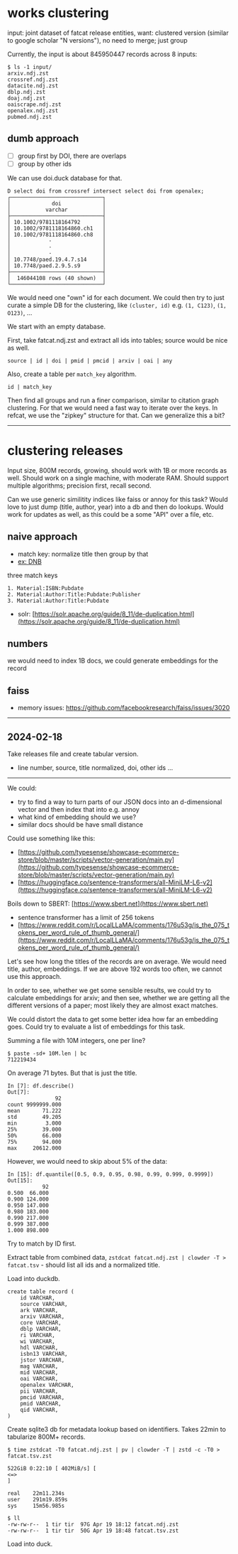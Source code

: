 # works clustering

input: joint dataset of fatcat release entities, want: clustered version
(similar to google scholar "N versions"), no need to merge; just group

Currently, the input is about 845950447 records across 8 inputs:

```
$ ls -1 input/
arxiv.ndj.zst
crossref.ndj.zst
datacite.ndj.zst
dblp.ndj.zst
doaj.ndj.zst
oaiscrape.ndj.zst
openalex.ndj.zst
pubmed.ndj.zst
```

## dumb approach

* [ ] group first by DOI, there are overlaps
* [ ] group by other ids

We can use doi.duck database for that.

```
D select doi from crossref intersect select doi from openalex;
┌─────────────────────────────┐
│             doi             │
│           varchar           │
├─────────────────────────────┤
│ 10.1002/9781118164792       │
│ 10.1002/9781118164860.ch1   │
│ 10.1002/9781118164860.ch8   │
│            ·                │
│            ·                │
│            ·                │
│ 10.7748/paed.19.4.7.s14     │
│ 10.7748/paed.2.9.5.s9       │
├─────────────────────────────┤
│  146044108 rows (40 shown)  │
└─────────────────────────────┘
```

We would need one "own" id for each document. We could then try to just curate
a simple DB for the clustering, like `(cluster, id)` e.g. `(1, C123)`, `(1,
O123)`, ...

We start with an empty database.

First, take fatcat.ndj.zst and extract all ids into tables; source would be
nice as well.

```
source | id | doi | pmid | pmcid | arxiv | oai | any
```

Also, create a table per `match_key` algorithm.

```
id | match_key
```

Then find all groups and run a finer comparison, similar to citation graph
clustering. For that we would need a fast way to iterate over the keys. In
refcat, we use the "zipkey" structure for that. Can we generalize this a bit?

----

# clustering releases

Input size, 800M records, growing, should work with 1B or more records as well.
Should work on a single machine, with moderate RAM. Should support multiple
algorithms; precision first, recall second.

Can we use generic similitity indices like faiss or annoy for this task? Would
love to just dump (title, author, year) into a db and then do lookups. Would
work for updates as well, as this could be a some "API" over a file, etc.

## naive approach

* match key: normalize title then group by that
* [ex: DNB](https://wiki.dnb.de/download/attachments/146377939/2019-04-03_KIMWS19_GVI.pdf#page=14)

three match keys

```
1. Material:ISBN:Pubdate
2. Material:Author:Title:Pubdate:Publisher
3. Material:Author:Title:Pubdate
```

* solr: [https://solr.apache.org/guide/8_11/de-duplication.html](https://solr.apache.org/guide/8_11/de-duplication.html)

## numbers

we would need to index 1B docs, we could generate embeddings for the record

## faiss

* memory issues: https://github.com/facebookresearch/faiss/issues/3020


----

## 2024-02-18

Take releases file and create tabular version.

* line number, source, title normalized, doi, other ids ...

----

We could:

* try to find a way to turn parts of our JSON docs into an d-dimensional vector
  and then index that into e.g. annoy
* what kind of embedding should we use?
* similar docs should be have small distance

Could use something like this:

* [https://github.com/typesense/showcase-ecommerce-store/blob/master/scripts/vector-generation/main.py](https://github.com/typesense/showcase-ecommerce-store/blob/master/scripts/vector-generation/main.py)
* [https://huggingface.co/sentence-transformers/all-MiniLM-L6-v2](https://huggingface.co/sentence-transformers/all-MiniLM-L6-v2)

Boils down to SBERT: [https://www.sbert.net](https://www.sbert.net)

* sentence transformer has a limit of 256 tokens
* [https://www.reddit.com/r/LocalLLaMA/comments/176u53g/is_the_075_tokens_per_word_rule_of_thumb_general/](https://www.reddit.com/r/LocalLLaMA/comments/176u53g/is_the_075_tokens_per_word_rule_of_thumb_general/)

Let's see how long the titles of the records are on average. We would need
title, author, embeddings. If we are above 192 words too often, we cannot use
this approach.

In order to see, whether we get some sensible results, we could try to
calculate embeddings for arxiv; and then see, whether we are getting all the
different versions of a paper; most likely they are almost exact matches.

We could distort the data to get some better idea how far an embedding goes.
Could try to evaluate a list of embeddings for this task.

Summing a file with 10M integers, one per line?

```
$ paste -sd+ 10M.len | bc
712219434
```

On average 71 bytes. But that is just the title.

```
In [7]: df.describe()
Out[7]:
               92
count 9999999.000
mean       71.222
std        49.205
min         3.000
25%        39.000
50%        66.000
75%        94.000
max     20612.000
```

However, we would need to skip about 5% of the data:

```
In [15]: df.quantile([0.5, 0.9, 0.95, 0.98, 0.99, 0.999, 0.9999])
Out[15]:
           92
0.500  66.000
0.900 124.000
0.950 147.000
0.980 183.000
0.990 217.000
0.999 387.000
1.000 898.000
```

Try to match by ID first.

Extract table from combined data, `zstdcat fatcat.ndj.zst | clowder -T >
fatcat.tsv` - should list all ids and a normalized title.

Load into duckdb.

```
create table record (
    id VARCHAR,
    source VARCHAR,
    ark VARCHAR,
    arxiv VARCHAR,
    core VARCHAR,
    dblp VARCHAR,
    ri VARCHAR,
    wi VARCHAR,
    hdl VARCHAR,
    isbn13 VARCHAR,
    jstor VARCHAR,
    mag VARCHAR,
    mid VARCHAR,
    oai VARCHAR,
    openalex VARCHAR,
    pii VARCHAR,
    pmcid VARCHAR,
    pmid VARCHAR,
    qid VARCHAR,
)
```

Create sqlite3 db for metadata lookup based on identifiers. Takes 22min to tabularize 800M+ records.

```
$ time zstdcat -T0 fatcat.ndj.zst | pv | clowder -T | zstd -c -T0 > fatcat.tsv.zst

522GiB 0:22:10 [ 402MiB/s] [                                                                                                                               <=>                                                                               ]

real    22m11.234s
user    291m19.859s
sys     15m56.985s

$ ll
-rw-rw-r--  1 tir tir  97G Apr 19 18:12 fatcat.ndj.zst
-rw-rw-r--  1 tir tir  50G Apr 19 18:48 fatcat.tsv.zst
```

Load into duck.
